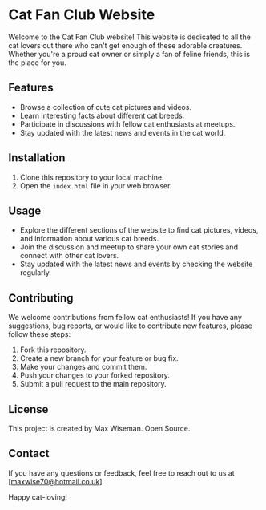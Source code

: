 # Cat Fan Club Website

Welcome to the Cat Fan Club website! This website is dedicated to all the cat lovers out there who can't get enough of these adorable creatures. Whether you're a proud cat owner or simply a fan of feline friends, this is the place for you.

## Features

- Browse a collection of cute cat pictures and videos.
- Learn interesting facts about different cat breeds.
- Participate in discussions with fellow cat enthusiasts at meetups.
- Stay updated with the latest news and events in the cat world.

## Installation

1. Clone this repository to your local machine.
2. Open the `index.html` file in your web browser.

## Usage

- Explore the different sections of the website to find cat pictures, videos, and information about various cat breeds.
- Join the discussion and meetup to share your own cat stories and connect with other cat lovers.
- Stay updated with the latest news and events by checking the website regularly.

## Contributing

We welcome contributions from fellow cat enthusiasts! If you have any suggestions, bug reports, or would like to contribute new features, please follow these steps:

1. Fork this repository.
2. Create a new branch for your feature or bug fix.
3. Make your changes and commit them.
4. Push your changes to your forked repository.
5. Submit a pull request to the main repository.

## License

This project is created by Max Wiseman. Open Source.

## Contact

If you have any questions or feedback, feel free to reach out to us at [maxwise70@hotmail.co.uk].

Happy cat-loving!